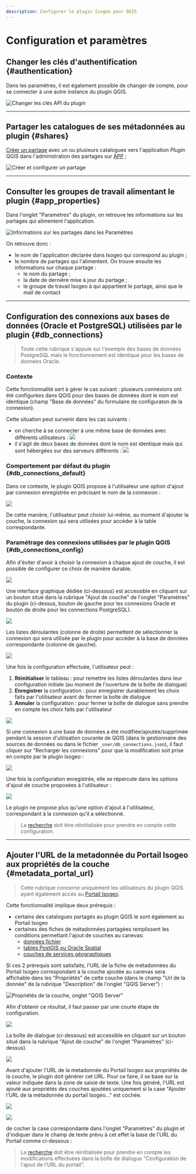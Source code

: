 ```yaml
---
description: Configurer le plugin Isogeo pour QGIS
---
```


# Configuration et paramètres

## Changer les clés d'authentification {#authentication}

Dans les paramètres, il est également possible de changer de compte, pour se connecter à une autre instance du plugin QGIS.

![Changer les clés API du plugin](/assets/settings_switch_api_fr.png)

---

## Partager les catalogues de ses métadonnées au plugin {#shares}

[Créer un partage](https://help.isogeo.com/admin/fr/features/admin/shares.html) avec un ou plusieurs catalogues vers l'application _Plugin QGIS_ dans l'administration des partages sur [APP](https://app.isogeo.com) ;

![Créer et configurer un partage](/assets/app_share_toPlugin_fr.png)

---

## Consulter les groupes de travail alimentant le plugin {#app_properties}

Dans l'onglet "Paramètres" du plugin, on retrouve les informations sur les partages qui alimentent l'application.

![Informations sur les partages dans les Paramètres](/assets/settings_shares_details_fr.png)

On retrouve donc :

* le nom de l'application déclarée dans Isogeo qui correspond au plugin ;
* le nombre de partages qui l'alimentent. On trouve ensuite les informations sur chaque partage :
  * le nom du partage ;
  * la date de dernière mise à jour du partage ;
  * le groupe de travail Isogeo à qui appartient le partage, ainsi que le mail de contact

---

## Configuration des connexions aux bases de données (Oracle et PostgreSQL) utilisées par le plugin {#db_connections}

> Toute cette rubrique s'appuie sur l'exemple des bases de données PostgreSQL mais le fonctionnement est identique pour les bases de données Oracle.

### Contexte

Cette fonctionnalité sert à gérer le cas suivant : plusieurs connexions ont été configurées dans QGIS pour des bases de données dont le nom est identique (champ "Base de données" du formulaire de configuraton de la connexion).

Cette situation peut survenir dans les cas suivants :

* on cherche à se connecter à une même base de données avec différents utilisateurs :
![](/assets/config_pgdb_connection_diff_user.png)
* il s'agit de deux bases de données dont le nom est identique mais qui sont hébergées sur des serveurs différents :
![](/assets/config_pgdb_connection_diff_host.png)

### Comportement par défaut du plugin {#db_connections_default}

Dans ce contexte, le plugin QGIS propose à l'utilisateur une option d'ajout par connexion enregistrée en précisant le nom de la connexion :

![](/assets/config_pgdb_connection_several_options.png)

De cette manière, l'utilisateur peut choisir lui-même, au moment d'ajouter la couche, la connexion qui sera utilisées pour accéder à la table correspondante.

### Paramétrage des connexions utilisées par le plugin QGIS {#db_connections_config}

Afin d'éviter d'avoir à choisir la connexion à chaque ajout de couche, il est possible de configurer ce choix de manière durable.

![](/assets/config_db_connection_open_dialog_btn.png)

Une interface graphique dédiée (ci-dessous) est accessible en cliquant sur un bouton situé dans la rubrique "Ajout de couche" de l'onglet "Paramètres" du plugin (ci-dessus, bouton de gauche pour les connexions Oracle et bouton de droite pour les connections PostgreSQL).

![](/assets/config_pgdb_connection_dialog.png)

Les listes déroulantes (colonne de droite) permettent de sélectionner la connexion qui sera utilisée par le plugin pour accéder à la base de données correspondante (colonne de gauche).

![](/assets/config_pgdb_connection_dialog_cbb_open.png)

Une fois la configuration effectuée, l'utilisateur peut :

1. **Réinitialiser** le tableau : pour remettre les listes déroulantes dans leur configuration initiale (au moment de l'ouverture de la boîte de dialogue)
2. **Enregistrer** la configuration : pour enregistrer durablement les choix faits par l'utilisateur avant de fermer la boîte de dialogue
3. **Annuler** la configuration : pour fermer la boîte de dialogue sans prendre en compte les choix faits par l'utilisateur

![](/assets/config_pgdb_connection_dialog_btn_box.png)

Si une connexion à une base de données a été modifiée/ajoutée/supprimée pendant la session d'utilisation courante de QGIS (dans le gestionnaire des sources de données ou dans le fichier `_user/db_connections.json`), il faut cliquer sur "Recharger les connexions" pour que la modification soit prise en compte par le plugin Isogeo :

![](/assets/config_pgdb_connection_dialog_reload_conn.png)

Une fois la configuration enregistrée, elle se répercute dans les options d'ajout de couche proposées à l'utilisateur :

![](/assets/config_pgdb_connection_unique_option.png)

Le plugin ne propose plus qu'une option d'ajout à l'utilisateur, correspondant à la connexion qu'il a sélectionné.

> La [recherche](/usage/search.md#reset) doit être réinitialisée pour prendre en compte cette configuration.

---

## Ajouter l'URL de la metadonnée du Portail Isogeo aux propriétés de la couche {#metadata_portal_url}

> Cette rubrique concerne uniquement les utilisateurs du plugin QGIS ayant également accès au [Portail Isogeo](https://www.isogeo.com/nos-produits/Portail).

Cette fonctionnalité implique deux prérequis :

* certains des catalogues partagés au plugin QGIS le sont également au Portail Isogeo
* certaines des fiches de métadonnées partagées remplissent les conditions permettant l'ajout de couches au canevas:
  * [données fichier](/usage/display.md#add_files)
  * [tables PostGIS ou Oracle Spatial](/usage/display.md#add_tables)
  * [couches de services géographiques](/usage/display.md#add_services)

Si ces 2 prérequis sont satisfaits, l'URL de la fiche de métadonnées du Portail Isogeo correspondant à la couche ajoutée au canevas sera affichable dans les "Propriétés" de cette couche (dans le champ "Url de la donnée" de la rubrique "Description" de l'onglet "QGIS Server") :

![Propriétés de la couche, onglet "QGIS Server"](/assets/layer_properties_portal_data_url_fr.png)

Afin d'obtenir ce résultat, il faut passer par une courte étape de configuration.

![](/assets/layer_properties_portal_data_url_open_dialog_btn.png)

La boîte de dialogue (ci-dessous) est accessible en cliquant sur un bouton situé dans la rubrique "Ajout de couche" de l'onglet "Paramètres" (ci-dessus).

![](/assets/layer_properties_portal_data_url_dialog.png)

Avant d'ajouter l'URL de la metadonnée du Portail Isogeo aux propriétés de la couche, le plugin doit générer cet URL. Pour ce faire, il se base sur la valeur indiquée dans la zone de saisie de texte. Une fois généré, l'URL est ajouté aux propriétés des couches ajoutées uniquement si la case "Ajouter l'URL de la métadonnée du portail Isogeo..." est cochée.

![](/assets/layer_properties_portal_data_url_dialog_input.png)

![](/assets/layer_properties_portal_data_url_dialog_chb.png)

de cocher la case correspondante dans l'onglet "Paramètres" du plugin et d'indiquer dans le champ de texte prévu à cet effet la base de l'URL du Portail comme ci-dessous :

> La [recherche](/usage/search.md#reset) doit être réinitialisée pour prendre en compte les modifications effectuées dans la boîte de dialogue "Configuration de l'ajout de l'URL du portail".
